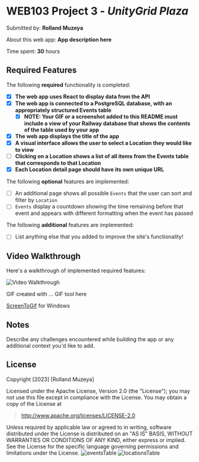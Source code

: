 # WEB103 Project 3 - *UnityGrid Plaza*

Submitted by: **Rolland Muzeya**

About this web app: **App description here**

Time spent: **30** hours

## Required Features

The following **required** functionality is completed:

<!-- Make sure to check off completed functionality below -->

- [X] **The web app uses React to display data from the API**
- [X] **The web app is connected to a PostgreSQL database, with an appropriately structured Events table**
  - [X] **NOTE: Your GIF or a screenshot added to this README must include a view of your Railway database that shows the contents of the table used by your app**
- [X] **The web app displays the title of the app**
- [X] **A visual interface allows the user to select a Location they would like to view**
- [ ] **Clicking on a Location shows a list of all items from the Events table that corresponds to that Location**
- [X] **Each Location detail page should have its own unique URL**

The following **optional** features are implemented:

- [ ] An additional page shows all possible `Events` that the user can sort and filter by `Location`
- [ ] `Events` display a countdown showing the time remaining before that event and appears with different formatting when the event has passed

The following **additional** features are implemented:

- [ ] List anything else that you added to improve the site's functionality!

## Video Walkthrough

Here's a walkthrough of implemented required features:

<img src='https://github.com/Rolland306/community_events/assets/76987595/effd7651-b62f-4377-b589-38d18a5c6c14' title='Video Walkthrough' width='' alt='Video Walkthrough' />

GIF created with ...  GIF tool here

[ScreenToGif](https://www.screentogif.com/) for Windows


## Notes

Describe any challenges encountered while building the app or any additional context you'd like to add.

## License

Copyright [2023] [Rolland Muzeya]

Licensed under the Apache License, Version 2.0 (the "License"); you may not use this file except in compliance with the License. You may obtain a copy of the License at

> http://www.apache.org/licenses/LICENSE-2.0

Unless required by applicable law or agreed to in writing, software distributed under the License is distributed on an "AS IS" BASIS, WITHOUT WARRANTIES OR CONDITIONS OF ANY KIND, either express or implied. See the License for the specific language governing permissions and limitations under the License.
![eventsTable](https://github.com/Rolland306/community_events/assets/76987595/46d6a815-d48d-404f-a2e8-ca5777eff2c2)
![locationsTable](https://github.com/Rolland306/community_events/assets/76987595/86d61594-364a-452a-b3df-1a732cbee8c8)
